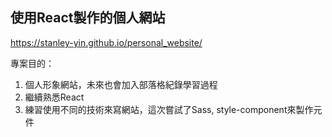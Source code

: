 ## 使用React製作的個人網站
https://stanley-yin.github.io/personal_website/

專案目的：
1. 個人形象網站，未來也會加入部落格紀錄學習過程
2. 繼續熟悉React
3. 練習使用不同的技術來寫網站，這次嘗試了Sass, style-component來製作元件
